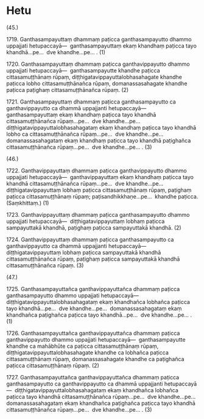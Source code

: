 # Hetu

(45.)

1719\. Ganthasampayuttaṃ dhammaṃ paṭicca ganthasampayutto dhammo uppajjati hetupaccayā—  ganthasampayuttaṃ ekaṃ khandhaṃ paṭicca tayo khandhā…pe…  dve khandhe…pe… . (1)

1720\. Ganthasampayuttaṃ dhammaṃ paṭicca ganthavippayutto dhammo uppajjati hetupaccayā—  ganthasampayutte khandhe paṭicca cittasamuṭṭhānaṃ rūpaṃ, diṭṭhigatavippayuttalobhasahagate khandhe paṭicca lobho cittasamuṭṭhānañca rūpaṃ, domanassasahagate khandhe paṭicca paṭighaṃ cittasamuṭṭhānañca rūpaṃ. (2)

1721\. Ganthasampayuttaṃ dhammaṃ paṭicca ganthasampayutto ca ganthavippayutto ca dhammā uppajjanti hetupaccayā—  ganthasampayuttaṃ ekaṃ khandhaṃ paṭicca tayo khandhā cittasamuṭṭhānañca rūpaṃ…pe…  dve khandhe…pe…  diṭṭhigatavippayuttalobhasahagataṃ ekaṃ khandhaṃ paṭicca tayo khandhā lobho ca cittasamuṭṭhānañca rūpaṃ…pe…  dve khandhe…pe…  domanassasahagataṃ ekaṃ khandhaṃ paṭicca tayo khandhā paṭighañca cittasamuṭṭhānañca rūpaṃ…pe…  dve khandhe…pe… . (3)

(46.)

1722\. Ganthavippayuttaṃ dhammaṃ paṭicca ganthavippayutto dhammo uppajjati hetupaccayā—  ganthavippayuttaṃ ekaṃ khandhaṃ paṭicca tayo khandhā cittasamuṭṭhānañca rūpaṃ…pe…  dve khandhe…pe…  diṭṭhigatavippayuttaṃ lobhaṃ paṭicca cittasamuṭṭhānaṃ rūpaṃ, paṭighaṃ paṭicca cittasamuṭṭhānaṃ rūpaṃ; paṭisandhikkhaṇe…pe…  khandhe paṭicca. (Saṃkhittaṃ.) (1)

1723\. Ganthavippayuttaṃ dhammaṃ paṭicca ganthasampayutto dhammo uppajjati hetupaccayā—  diṭṭhigatavippayuttaṃ lobhaṃ paṭicca sampayuttakā khandhā, paṭighaṃ paṭicca sampayuttakā khandhā. (2)

1724\. Ganthavippayuttaṃ dhammaṃ paṭicca ganthasampayutto ca ganthavippayutto ca dhammā uppajjanti hetupaccayā—  diṭṭhigatavippayuttaṃ lobhaṃ paṭicca sampayuttakā khandhā cittasamuṭṭhānañca rūpaṃ, paṭighaṃ paṭicca sampayuttakā khandhā cittasamuṭṭhānañca rūpaṃ. (3)

(47.)

1725\. Ganthasampayuttañca ganthavippayuttañca dhammaṃ paṭicca ganthasampayutto dhammo uppajjati hetupaccayā—  diṭṭhigatavippayuttalobhasahagataṃ ekaṃ khandhañca lobhañca paṭicca tayo khandhā…pe…  dve khandhe…pe…  domanassasahagataṃ ekaṃ khandhañca paṭighañca paṭicca tayo khandhā…pe…  dve khandhe…pe… . (1)

1726\. Ganthasampayuttañca ganthavippayuttañca dhammaṃ paṭicca ganthavippayutto dhammo uppajjati hetupaccayā—  ganthasampayutte khandhe ca mahābhūte ca paṭicca cittasamuṭṭhānaṃ rūpaṃ, diṭṭhigatavippayuttalobhasahagate khandhe ca lobhañca paṭicca cittasamuṭṭhānaṃ rūpaṃ, domanassasahagate khandhe ca paṭighañca paṭicca cittasamuṭṭhānaṃ rūpaṃ. (2)

1727\. Ganthasampayuttañca ganthavippayuttañca dhammaṃ paṭicca ganthasampayutto ca ganthavippayutto ca dhammā uppajjanti hetupaccayā—  diṭṭhigatavippayuttalobhasahagataṃ ekaṃ khandhañca lobhañca paṭicca tayo khandhā cittasamuṭṭhānañca rūpaṃ…pe…  dve khandhe…pe…  domanassasahagataṃ ekaṃ khandhañca paṭighañca paṭicca tayo khandhā cittasamuṭṭhānañca rūpaṃ…pe…  dve khandhe…pe… . (3)
